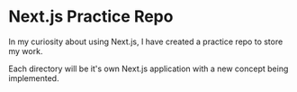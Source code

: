 # Next.js Practice Repo

In my curiosity about using Next.js, I have created a practice repo to store my work.

Each directory will be it's own Next.js application with a new concept being implemented.

